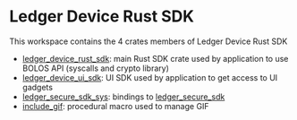 # Ledger Device Rust SDK
This workspace contains the 4 crates members of Ledger Device Rust SDK

* [ledger_device_rust_sdk](./ledger_device_rust_sdk): main Rust SDK crate used by application to use BOLOS API (syscalls and crypto library)
* [ledger_device_ui_sdk](./ledger_device_ui_sdk): UI SDK used by application to get access to UI gadgets
* [ledger_secure_sdk_sys](./ledger_secure_sdk_sys): bindings to [ledger_secure_sdk](https://github.com/LedgerHQ/ledger-secure-sdk)
* [include_gif](./include_gif): procedural macro used to manage GIF
